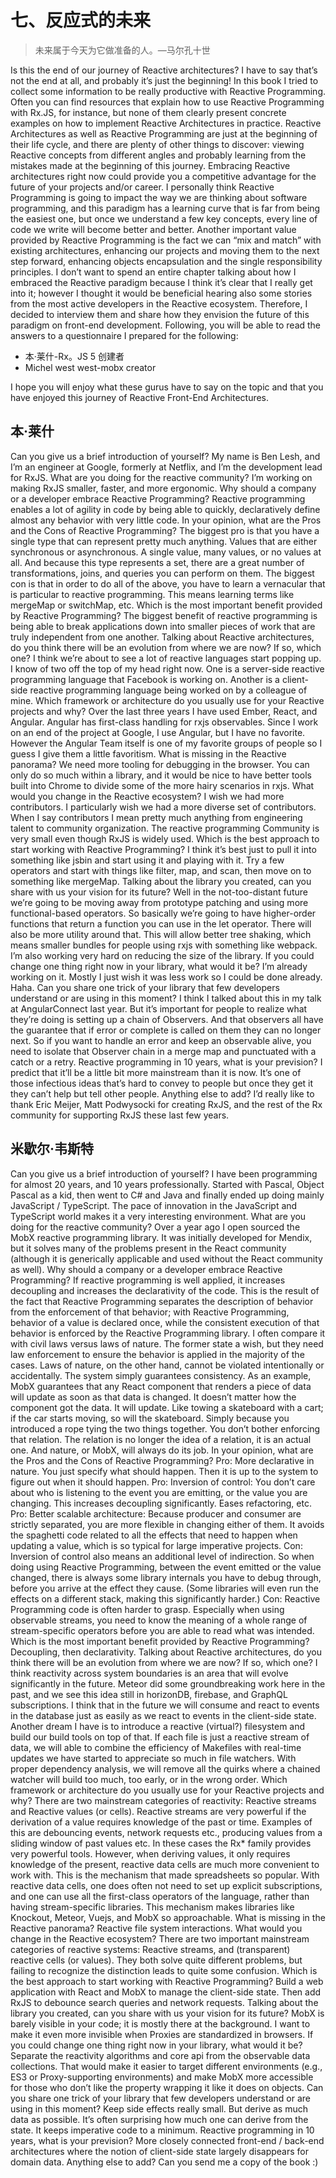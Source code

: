 # 七、反应式的未来

> 未来属于今天为它做准备的人。—马尔孔十世

Is this the end of our journey of Reactive architectures? I have to say that’s not the end at all, and probably it’s just the beginning! In this book I tried to collect some information to be really productive with Reactive Programming. Often you can find resources that explain how to use Reactive Programming with Rx.JS, for instance, but none of them clearly present concrete examples on how to implement Reactive Architectures in practice. Reactive Architectures as well as Reactive Programming are just at the beginning of their life cycle, and there are plenty of other things to discover: viewing Reactive concepts from different angles and probably learning from the mistakes made at the beginning of this journey. Embracing Reactive architectures right now could provide you a competitive advantage for the future of your projects and/or career. I personally think Reactive Programming is going to impact the way we are thinking about software programming, and this paradigm has a learning curve that is far from being the easiest one, but once we understand a few key concepts, every line of code we write will become better and better. Another important value provided by Reactive Programming is the fact we can “mix and match” with existing architectures, enhancing our projects and moving them to the next step forward, enhancing objects encapsulation and the single responsibility principles. I don’t want to spend an entire chapter talking about how I embraced the Reactive paradigm because I think it’s clear that I really get into it; however I thought it would be beneficial hearing also some stories from the most active developers in the Reactive ecosystem. Therefore, I decided to interview them and share how they envision the future of this paradigm on front-end development. Following, you will be able to read the answers to a questionnaire I prepared for the following:

*   本·莱什-Rx。JS 5 创建者
*   Michel west west-mobx creator

I hope you will enjoy what these gurus have to say on the topic and that you have enjoyed this journey of Reactive Front-End Architectures.

## 本·莱什

Can you give us a brief introduction of yourself? My name is Ben Lesh, and I’m an engineer at Google, formerly at Netflix, and I’m the development lead for RxJS. What are you doing for the reactive community? I’m working on making RxJS smaller, faster, and more ergonomic. Why should a company or a developer embrace Reactive Programming? Reactive programming enables a lot of agility in code by being able to quickly, declaratively define almost any behavior with very little code. In your opinion, what are the Pros and the Cons of Reactive Programming? The biggest pro is that you have a single type that can represent pretty much anything. Values that are either synchronous or asynchronous. A single value, many values, or no values at all. And because this type represents a set, there are a great number of transformations, joins, and queries you can perform on them. The biggest con is that in order to do all of the above, you have to learn a vernacular that is particular to reactive programming. This means learning terms like mergeMap or switchMap, etc. Which is the most important benefit provided by Reactive Programming? The biggest benefit of reactive programming is being able to break applications down into smaller pieces of work that are truly independent from one another. Talking about Reactive architectures, do you think there will be an evolution from where we are now? If so, which one? I think we’re about to see a lot of reactive languages start popping up. I know of two off the top of my head right now. One is a server-side reactive programming language that Facebook is working on. Another is a client-side reactive programming language being worked on by a colleague of mine. Which framework or architecture do you usually use for your Reactive projects and why? Over the last three years I have used Ember, React, and Angular. Angular has first-class handling for rxjs observables. Since I work on an end of the project at Google, I use Angular, but I have no favorite. However the Angular Team itself is one of my favorite groups of people so I guess I give them a little favoritism. What is missing in the Reactive panorama? We need more tooling for debugging in the browser. You can only do so much within a library, and it would be nice to have better tools built into Chrome to divide some of the more hairy scenarios in rxjs. What would you change in the Reactive ecosystem? I wish we had more contributors. I particularly wish we had a more diverse set of contributors. When I say contributors I mean pretty much anything from engineering talent to community organization. The reactive programming Community is very small even though RxJS is widely used. Which is the best approach to start working with Reactive Programming? I think it’s best just to pull it into something like jsbin and start using it and playing with it. Try a few operators and start with things like filter, map, and scan, then move on to something like mergeMap. Talking about the library you created, can you share with us your vision for its future? Well in the not-too-distant future we’re going to be moving away from prototype patching and using more functional-based operators. So basically we’re going to have higher-order functions that return a function you can use in the let operator. There will also be more utility around that. This will allow better tree shaking, which means smaller bundles for people using rxjs with something like webpack. I’m also working very hard on reducing the size of the library. If you could change one thing right now in your library, what would it be? I’m already working on it. Mostly I just wish it was less work so I could be done already. Haha. Can you share one trick of your library that few developers understand or are using in this moment? I think I talked about this in my talk at AngularConnect last year. But it’s important for people to realize what they’re doing is setting up a chain of Observers. And that observers all have the guarantee that if error or complete is called on them they can no longer next. So if you want to handle an error and keep an observable alive, you need to isolate that Observer chain in a merge map and punctuated with a catch or a retry. Reactive programming in 10 years, what is your prevision? I predict that it’ll be a little bit more mainstream than it is now. It’s one of those infectious ideas that’s hard to convey to people but once they get it they can’t help but tell other people. Anything else to add? I’d really like to thank Eric Meijer, Matt Podwysocki for creating RxJS, and the rest of the Rx community for supporting RxJS these last few years.

## 米歇尔·韦斯特

Can you give us a brief introduction of yourself? I have been programming for almost 20 years, and 10 years professionally. Started with Pascal, Object Pascal as a kid, then went to C# and Java and finally ended up doing mainly JavaScript / TypeScript. The pace of innovation in the JavaScript and TypeScript world makes it a very interesting environment. What are you doing for the reactive community? Over a year ago I open sourced the MobX reactive programming library. It was initially developed for Mendix, but it solves many of the problems present in the React community (although it is generically applicable and used without the React community as well). Why should a company or a developer embrace Reactive Programming? If reactive programming is well applied, it increases decoupling and increases the declarativity of the code. This is the result of the fact that Reactive Programming separates the description of behavior from the enforcement of that behavior; with Reactive Programming, behavior of a value is declared once, while the consistent execution of that behavior is enforced by the Reactive Programming library. I often compare it with civil laws versus laws of nature. The former state a wish, but they need law enforcement to ensure the behavior is applied in the majority of the cases. Laws of nature, on the other hand, cannot be violated intentionally or accidentally. The system simply guarantees consistency. As an example, MobX guarantees that any React component that renders a piece of data will update as soon as that data is changed. It doesn’t matter how the component got the data. It will update. Like towing a skateboard with a cart; if the car starts moving, so will the skateboard. Simply because you introduced a rope tying the two things together. You don’t bother enforcing that relation. The relation is no longer the idea of a relation, it is an actual one. And nature, or MobX, will always do its job. In your opinion, what are the Pros and the Cons of Reactive Programming? Pro: More declarative in nature. You just specify what should happen. Then it is up to the system to figure out when it should happen. Pro: Inversion of control: You don’t care about who is listening to the event you are emitting, or the value you are changing. This increases decoupling significantly. Eases refactoring, etc. Pro: Better scalable architecture: Because producer and consumer are strictly separated, you are more flexible in changing either of them. It avoids the spaghetti code related to all the effects that need to happen when updating a value, which is so typical for large imperative projects. Con: Inversion of control also means an additional level of indirection. So when doing using Reactive Programming, between the event emitted or the value changed, there is always some library internals you have to debug through, before you arrive at the effect they cause. (Some libraries will even run the effects on a different stack, making this significantly harder.) Con: Reactive Programming code is often harder to grasp. Especially when using observable streams, you need to know the meaning of a whole range of stream-specific operators before you are able to read what was intended. Which is the most important benefit provided by Reactive Programming? Decoupling, then declarativity. Talking about Reactive architectures, do you think there will be an evolution from where we are now? If so, which one? I think reactivity across system boundaries is an area that will evolve significantly in the future. Meteor did some groundbreaking work here in the past, and we see this idea still in horizonDB, firebase, and GraphQL subscriptions. I think that in the future we will consume and react to events in the database just as easily as we react to events in the client-side state. Another dream I have is to introduce a reactive (virtual?) filesystem and build our build tools on top of that. If each file is just a reactive stream of data, we will able to combine the efficiency of Makefiles with real-time updates we have started to appreciate so much in file watchers. With proper dependency analysis, we will remove all the quirks where a chained watcher will build too much, too early, or in the wrong order. Which framework or architecture do you usually use for your Reactive projects and why? There are two mainstream categories of reactivity: Reactive streams and Reactive values (or cells). Reactive streams are very powerful if the derivation of a value requires knowledge of the past or time. Examples of this are debouncing events, network requests etc., producing values from a sliding window of past values etc. In these cases the Rx* family provides very powerful tools. However, when deriving values, it only requires knowledge of the present, reactive data cells are much more convenient to work with. This is the mechanism that made spreadsheets so popular. With reactive data cells, one does often not need to set up explicit subscriptions, and one can use all the first-class operators of the language, rather than having stream-specific libraries. This mechanism makes libraries like Knockout, Meteor, Vuejs, and MobX so approachable. What is missing in the Reactive panorama? Reactive file system interactions. What would you change in the Reactive ecosystem? There are two important mainstream categories of reactive systems: Reactive streams, and (transparent) reactive cells (or values). They both solve quite different problems, but failing to recognize the distinction leads to quite some confusion. Which is the best approach to start working with Reactive Programming? Build a web application with React and MobX to manage the client-side state. Then add RxJS to debounce search queries and network requests. Talking about the library you created, can you share with us your vision for its future? MobX is barely visible in your code; it is mostly there at the background. I want to make it even more invisible when Proxies are standardized in browsers. If you could change one thing right now in your library, what would it be? Separate the reactivity algorithms and core api from the observable data collections. That would make it easier to target different environments (e.g., ES3 or Proxy-supporting environments) and make MobX more accessible for those who don’t like the property wrapping it like it does on objects. Can you share one trick of your library that few developers understand or are using in this moment? Keep side effects really small. But derive as much data as possible. It’s often surprising how much one can derive from the state. It keeps imperative code to a minimum. Reactive programming in 10 years, what is your prevision? More closely connected front-end / back-end architectures where the notion of client-side state largely disappears for domain data. Anything else to add? Can you send me a copy of the book :)